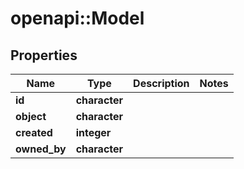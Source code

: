 # openapi::Model


## Properties
Name | Type | Description | Notes
------------ | ------------- | ------------- | -------------
**id** | **character** |  | 
**object** | **character** |  | 
**created** | **integer** |  | 
**owned_by** | **character** |  | 


